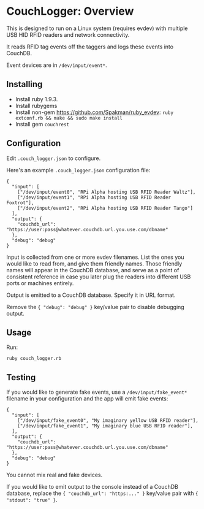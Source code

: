 CouchLogger: Overview
===============================================================================

This is designed to run on a Linux system (requires evdev) with multiple USB
HID RFID readers and network connectivity.

It reads RFID tag events off the taggers and logs these events into CouchDB.

Event devices are in `/dev/input/event*`.

Installing
-------------------------------------------------------------------------------

* Install ruby 1.9.3.
* Install rubygems
* Install non-gem https://github.com/Spakman/ruby_evdev:
  `ruby extconf.rb && make && sudo make install`
* Install gem `couchrest`

Configuration
-------------------------------------------------------------------------------

Edit `.couch_logger.json` to configure.

Here's an example `.couch_logger.json` configuration file:

    {
      "input": [
        ["/dev/input/event0", "RPi Alpha hosting USB RFID Reader Waltz"],
        ["/dev/input/event1", "RPi Alpha hosting USB RFID Reader Foxtrot"],
        ["/dev/input/event2", "RPi Alpha hosting USB RFID Reader Tango"]
      ],
      "output": {
        "couchdb_url": "https://user:pass@whatever.couchdb.url.you.use.com/dbname"
      },
      "debug": "debug"
    }

Input is collected from one or more evdev filenames.  List the ones you would
like to read from, and give them friendly names.  Those friendly names will
appear in the CouchDB database, and serve as a point of consistent reference in
case you later plug the readers into different USB ports or machines entirely.

Output is emitted to a CouchDB database.  Specify it in URL format.

Remove the `{ "debug": "debug" }` key/value pair to disable debugging output.


Usage
-------------------------------------------------------------------------------

Run:

    ruby couch_logger.rb

Testing
-------------------------------------------------------------------------------

If you would like to generate fake events, use a `/dev/input/fake_event*` filename
in your configuration and the app will emit fake events:

    {
      "input": [
        ["/dev/input/fake_event0", "My imaginary yellow USB RFID reader"],
        ["/dev/input/fake_event1", "My imaginary blue USB RFID reader"],
      ],
      "output": {
        "couchdb_url": "https://user:pass@whatever.couchdb.url.you.use.com/dbname"
      },
      "debug": "debug"
    }

You cannot mix real and fake devices.

If you would like to emit output to the console instead of a CouchDB database,
replace the `{ "couchdb_url": "https:..." }` key/value pair with `{ "stdout": "true" }`.
